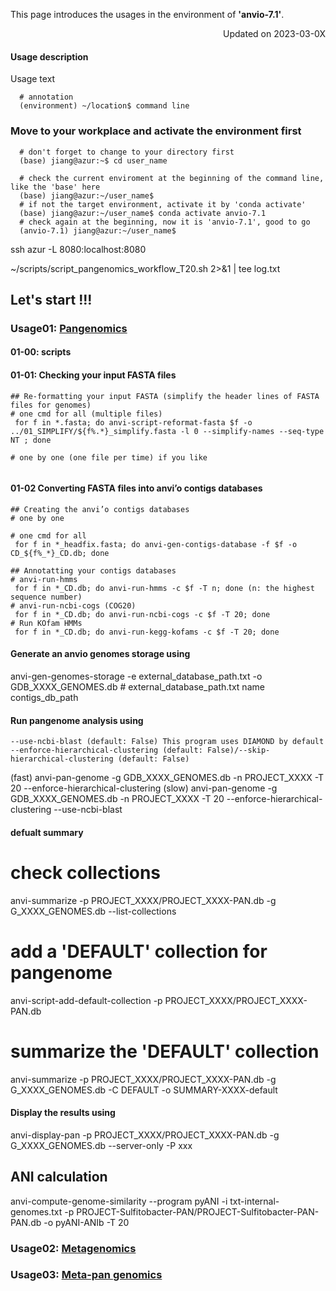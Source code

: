 
This page introduces the usages in the environment of **'anvio-7.1'**.

<p align="right"> Updated on 2023-03-0X </p>

#### Usage description
Usage text 
```
  # annotation
  (environment) ~/location$ command line
```


### Move to your workplace and activate the environment first
```
  # don't forget to change to your directory first
  (base) jiang@azur:~$ cd user_name
  
  # check the current enviroment at the beginning of the command line, like the 'base' here
  (base) jiang@azur:~/user_name$
  # if not the target environment, activate it by 'conda activate'
  (base) jiang@azur:~/user_name$ conda activate anvio-7.1
  # check again at the beginning, now it is 'anvio-7.1', good to go
  (anvio-7.1) jiang@azur:~/user_name$ 
```

ssh azur -L 8080:localhost:8080

~/scripts/script_pangenomics_workflow_T20.sh 2>&1 | tee log.txt


## Let's start !!!


### Usage01: [Pangenomics]()


#### 01-00: scripts


#### 01-01: Checking your input FASTA files

```
## Re-formatting your input FASTA (simplify the header lines of FASTA files for genomes)
# one cmd for all (multiple files)
 for f in *.fasta; do anvi-script-reformat-fasta $f -o ../01_SIMPLIFY/${f%.*}_simplify.fasta -l 0 --simplify-names --seq-type NT ; done

# one by one (one file per time) if you like


```

#### 01-02 Converting FASTA files into anvi’o contigs databases 
```
## Creating the anvi’o contigs databases
# one by one

# one cmd for all 
 for f in *_headfix.fasta; do anvi-gen-contigs-database -f $f -o CD_${f%_*}_CD.db; done

## Annotatting your contigs databases
# anvi-run-hmms
 for f in *_CD.db; do anvi-run-hmms -c $f -T n; done (n: the highest sequence number)
# anvi-run-ncbi-cogs (COG20)
 for f in *_CD.db; do anvi-run-ncbi-cogs -c $f -T 20; done
# Run KOfam HMMs
 for f in *_CD.db; do anvi-run-kegg-kofams -c $f -T 20; done
```

#### Generate an anvio genomes storage using
anvi-gen-genomes-storage -e external_database_path.txt -o GDB_XXXX_GENOMES.db
		# external_database_path.txt
		    name	contigs_db_path
		
#### Run pangenome analysis using 
	--use-ncbi-blast (default: False) This program uses DIAMOND by default
	--enforce-hierarchical-clustering (default: False)/--skip-hierarchical-clustering (default: False)	
(fast)
anvi-pan-genome -g GDB_XXXX_GENOMES.db -n PROJECT_XXXX -T 20 --enforce-hierarchical-clustering
(slow)
anvi-pan-genome -g GDB_XXXX_GENOMES.db -n PROJECT_XXXX -T 20 --enforce-hierarchical-clustering --use-ncbi-blast 

#### defualt summary
 # check collections
 anvi-summarize  -p PROJECT_XXXX/PROJECT_XXXX-PAN.db -g G_XXXX_GENOMES.db --list-collections
 # add a 'DEFAULT' collection for pangenome
 anvi-script-add-default-collection  -p PROJECT_XXXX/PROJECT_XXXX-PAN.db 
 # summarize the 'DEFAULT' collection
 anvi-summarize -p PROJECT_XXXX/PROJECT_XXXX-PAN.db -g G_XXXX_GENOMES.db  -C DEFAULT -o SUMMARY-XXXX-default

#### Display the results using 
anvi-display-pan -p PROJECT_XXXX/PROJECT_XXXX-PAN.db -g G_XXXX_GENOMES.db --server-only -P xxx

##  ANI calculation
anvi-compute-genome-similarity --program pyANI -i txt-internal-genomes.txt -p PROJECT-Sulfitobacter-PAN/PROJECT-Sulfitobacter-PAN-PAN.db -o pyANI-ANIb -T 20


### Usage02: [Metagenomics]()


### Usage03: [Meta-pan genomics]()

